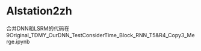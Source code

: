 # AIstation2zh
合并DNN和LSRM的代码在9Original_TDMY_OurDNN_TestConsiderTime_Block_RNN_T5&R4_Copy3_Merge.ipynb
